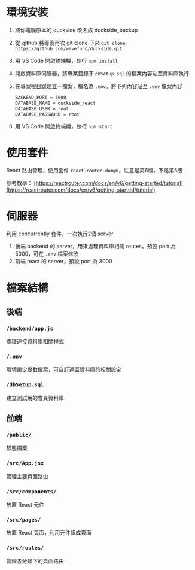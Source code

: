 # 環境安裝
1. 將你電腦原本的 duckside 改名成 duckside_backup
2. 從 github 將專案再次 git clone 下來
`git clone https://github.com/wavefunc/duckside.git`
3. 用 VS Code 開啟終端機，執行 `npm install`
4. 開啟資料庫伺服器，將專案目錄下 `dbSetup.sql` 的檔案內容貼至資料庫執行
5. 在專案根目錄建立一檔案，檔名為 `.env`。將下列內容貼至 `.env` 檔案內容
    
    ```html
    BACKEND_PORT = 5000
    DATABASE_NAME = duckside_react
    DATABASE_USER = root
    DATABASE_PASSWORD = root
    ```
    
5. 用 VS Code 開啟終端機，執行 `npm start`

# 使用套件

React 路由管理，使用套件 `react-router-dom@6`，注意是第6版，不是第5版

參考教學： [https://reactrouter.com/docs/en/v6/getting-started/tutorial](https://reactrouter.com/docs/en/v6/getting-started/tutorial)

# 伺服器

利用 concurrently 套件，一次執行2個 server

1. 後端 backend 的 server，用來處理資料庫相關 routes。預設 port 為 5000，可在 `.env` 檔案修改
2. 前端 react 的 server，預設 port 為 3000

# 檔案結構

## 後端

### `/backend/app.js`

處理連接資料庫相關程式

### `/.env`

環境設定變數檔案，可自訂連至資料庫的相關設定

### `/dbSetup.sql`

建立測試用的會員資料庫

## 前端

### `/public/`

靜態檔案

### `/src/App.jsx`

管理主要頁面路由

### `/src/components/`

放置 React 元件

### `/src/pages/`

放置 React 頁面，利用元件組成頁面

### `/src/routes/`

管理各分類下的頁面路由
